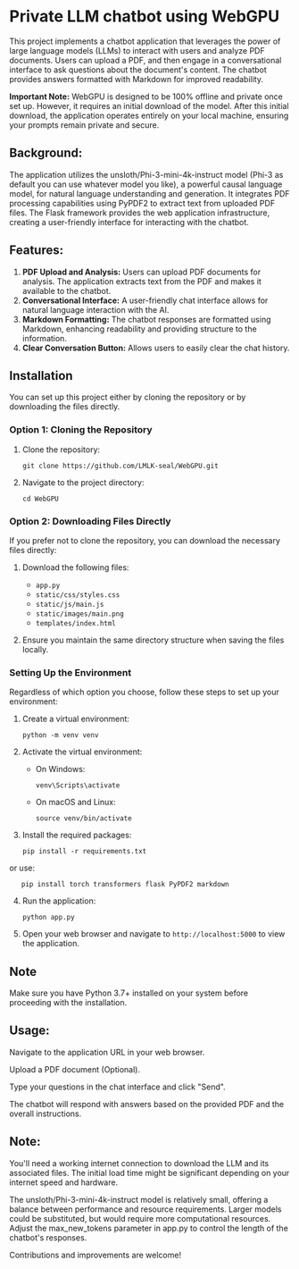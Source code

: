 # Private LLM chatbot using WebGPU

This project implements a chatbot application that leverages the power of large language models (LLMs) to interact with users and analyze PDF documents. Users can upload a PDF, and then engage in a conversational interface to ask questions about the document's content. The chatbot provides answers formatted with Markdown for improved readability.

**Important Note:** WebGPU is designed to be 100% offline and private once set up. However, it requires an initial download of the model. After this initial download, the application operates entirely on your local machine, ensuring your prompts remain private and secure.

## Background:

The application utilizes the unsloth/Phi-3-mini-4k-instruct model (Phi-3 as default you can use whatever model you like), a powerful causal language model, for natural language understanding and generation. It integrates PDF processing capabilities using PyPDF2 to extract text from uploaded PDF files. The Flask framework provides the web application infrastructure, creating a user-friendly interface for interacting with the chatbot.

## Features:

1. **PDF Upload and Analysis:** Users can upload PDF documents for analysis. The application extracts text from the PDF and makes it available to the chatbot.
2. **Conversational Interface:** A user-friendly chat interface allows for natural language interaction with the AI.
3. **Markdown Formatting:** The chatbot responses are formatted using Markdown, enhancing readability and providing structure to the information.
4. **Clear Conversation Button:** Allows users to easily clear the chat history.

## Installation

You can set up this project either by cloning the repository or by downloading the files directly.

### Option 1: Cloning the Repository

1. Clone the repository:
   ```
   git clone https://github.com/LMLK-seal/WebGPU.git
   ```
2. Navigate to the project directory:
   ```
   cd WebGPU
   ```

### Option 2: Downloading Files Directly

If you prefer not to clone the repository, you can download the necessary files directly:

1. Download the following files:
   - `app.py`
   - `static/css/styles.css`
   - `static/js/main.js`
   - `static/images/main.png`
   - `templates/index.html`

2. Ensure you maintain the same directory structure when saving the files locally.

### Setting Up the Environment

Regardless of which option you choose, follow these steps to set up your environment:

1. Create a virtual environment:
   ```
   python -m venv venv
   ```

2. Activate the virtual environment:
   - On Windows:
     ```
     venv\Scripts\activate
     ```
   - On macOS and Linux:
     ```
     source venv/bin/activate
     ```

3. Install the required packages:
   ```
   pip install -r requirements.txt
   ```
or use:

```
   pip install torch transformers flask PyPDF2 markdown
   ```

4. Run the application:
   ```
   python app.py
   ```

5. Open your web browser and navigate to `http://localhost:5000` to view the application.

## Note

Make sure you have Python 3.7+ installed on your system before proceeding with the installation.

## Usage:

Navigate to the application URL in your web browser.

Upload a PDF document (Optional).

Type your questions in the chat interface and click "Send".

The chatbot will respond with answers based on the provided PDF and the overall instructions.

## Note:

You'll need a working internet connection to download the LLM and its associated files. The initial load time might be significant depending on your internet speed and hardware.

The unsloth/Phi-3-mini-4k-instruct model is relatively small, offering a balance between performance and resource requirements. Larger models could be substituted, but would require more computational resources. Adjust the max_new_tokens parameter in app.py to control the length of the chatbot's responses.

Contributions and improvements are welcome!
